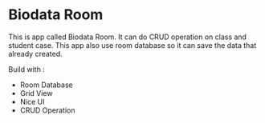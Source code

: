 # Biodata Room

This is app called Biodata Room. It can do CRUD operation on class and student case. This app also use room database so it can save the data that already created.

Build with :
- Room Database
- Grid View
- Nice UI
- CRUD Operation

